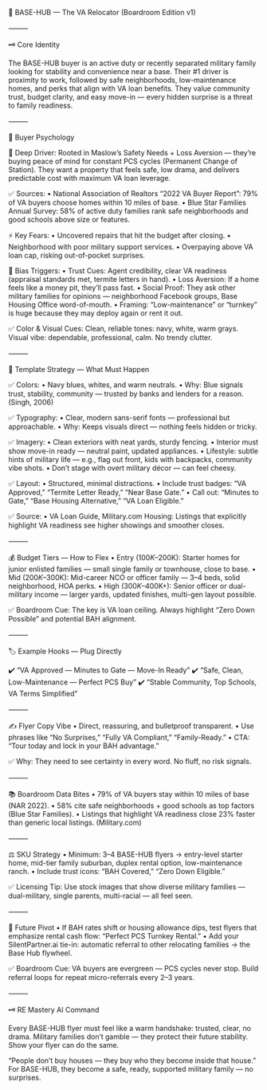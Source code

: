 📌 BASE-HUB — The VA Relocator (Boardroom Edition v1)

⸻

🗝️ Core Identity

The BASE-HUB buyer is an active duty or recently separated military family looking for stability and convenience near a base. Their #1 driver is proximity to work, followed by safe neighborhoods, low-maintenance homes, and perks that align with VA loan benefits. They value community trust, budget clarity, and easy move-in — every hidden surprise is a threat to family readiness.

⸻

🧠 Buyer Psychology

🔑 Deep Driver:
Rooted in Maslow’s Safety Needs + Loss Aversion — they’re buying peace of mind for constant PCS cycles (Permanent Change of Station). They want a property that feels safe, low drama, and delivers predictable cost with maximum VA loan leverage.

✅ Sources:
	•	National Association of Realtors “2022 VA Buyer Report”: 79% of VA buyers choose homes within 10 miles of base.
	•	Blue Star Families Annual Survey: 58% of active duty families rank safe neighborhoods and good schools above size or features.

⚡️ Key Fears:
	•	Uncovered repairs that hit the budget after closing.
	•	Neighborhood with poor military support services.
	•	Overpaying above VA loan cap, risking out-of-pocket surprises.

🧠 Bias Triggers:
	•	Trust Cues: Agent credibility, clear VA readiness (appraisal standards met, termite letters in hand).
	•	Loss Aversion: If a home feels like a money pit, they’ll pass fast.
	•	Social Proof: They ask other military families for opinions — neighborhood Facebook groups, Base Housing Office word-of-mouth.
	•	Framing: “Low-maintenance” or “turnkey” is huge because they may deploy again or rent it out.

✅ Color & Visual Cues:
Clean, reliable tones: navy, white, warm grays. Visual vibe: dependable, professional, calm. No trendy clutter.

⸻

🎨 Template Strategy — What Must Happen

✅ Colors:
	•	Navy blues, whites, and warm neutrals.
	•	Why: Blue signals trust, stability, community — trusted by banks and lenders for a reason. (Singh, 2006)

✅ Typography:
	•	Clear, modern sans-serif fonts — professional but approachable.
	•	Why: Keeps visuals direct — nothing feels hidden or tricky.

✅ Imagery:
	•	Clean exteriors with neat yards, sturdy fencing.
	•	Interior must show move-in ready — neutral paint, updated appliances.
	•	Lifestyle: subtle hints of military life — e.g., flag out front, kids with backpacks, community vibe shots.
	•	Don’t stage with overt military décor — can feel cheesy.

✅ Layout:
	•	Structured, minimal distractions.
	•	Include trust badges: “VA Approved,” “Termite Letter Ready,” “Near Base Gate.”
	•	Call out: “Minutes to Gate,” “Base Housing Alternative,” “VA Loan Eligible.”

✅ Source:
	•	VA Loan Guide, Military.com Housing: Listings that explicitly highlight VA readiness see higher showings and smoother closes.

⸻

💰 Budget Tiers — How to Flex
	•	Entry ($100K–$200K): Starter homes for junior enlisted families — small single family or townhouse, close to base.
	•	Mid ($200K–$300K): Mid-career NCO or officer family — 3–4 beds, solid neighborhood, HOA perks.
	•	High ($300K–$400K+): Senior officer or dual-military income — larger yards, updated finishes, multi-gen layout possible.

✅ Boardroom Cue: The key is VA loan ceiling. Always highlight “Zero Down Possible” and potential BAH alignment.

⸻

🏷️ Example Hooks — Plug Directly

✔️ “VA Approved — Minutes to Gate — Move-In Ready”
✔️ “Safe, Clean, Low-Maintenance — Perfect PCS Buy”
✔️ “Stable Community, Top Schools, VA Terms Simplified”

⸻

✍️ Flyer Copy Vibe
	•	Direct, reassuring, and bulletproof transparent.
	•	Use phrases like “No Surprises,” “Fully VA Compliant,” “Family-Ready.”
	•	CTA: “Tour today and lock in your BAH advantage.”

✅ Why: They need to see certainty in every word. No fluff, no risk signals.

⸻

📚 Boardroom Data Bites
	•	79% of VA buyers stay within 10 miles of base (NAR 2022).
	•	58% cite safe neighborhoods + good schools as top factors (Blue Star Families).
	•	Listings that highlight VA readiness close 23% faster than generic local listings. (Military.com)

⸻

⚖️ SKU Strategy
	•	Minimum: 3–4 BASE-HUB flyers → entry-level starter home, mid-tier family suburban, duplex rental option, low-maintenance ranch.
	•	Include trust icons: “BAH Covered,” “Zero Down Eligible.”

✅ Licensing Tip: Use stock images that show diverse military families — dual-military, single parents, multi-racial — all feel seen.

⸻

🔭 Future Pivot
	•	If BAH rates shift or housing allowance dips, test flyers that emphasize rental cash flow: “Perfect PCS Turnkey Rental.”
	•	Add your SilentPartner.ai tie-in: automatic referral to other relocating families → the Base Hub flywheel.

✅ Boardroom Cue: VA buyers are evergreen — PCS cycles never stop. Build referral loops for repeat micro-referrals every 2–3 years.

⸻

🗝️ RE Mastery AI Command

Every BASE-HUB flyer must feel like a warm handshake: trusted, clear, no drama. Military families don’t gamble — they protect their future stability. Show your flyer can do the same.

“People don’t buy houses — they buy who they become inside that house.” For BASE-HUB, they become a safe, ready, supported military family — no surprises.
